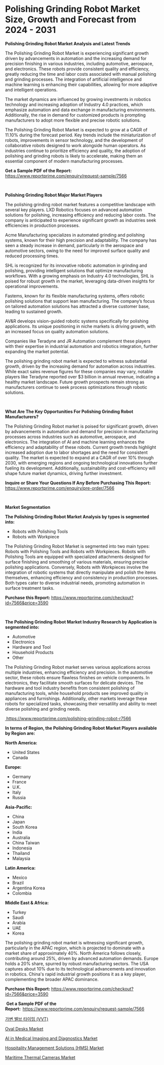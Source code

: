 <p><h1>Polishing Grinding Robot Market Size, Growth and Forecast from 2024 - 2031</h1></p><p><strong>Polishing Grinding Robot Market Analysis and Latest Trends</strong></p>
<p><p>The Polishing Grinding Robot Market is experiencing significant growth driven by advancements in automation and the increasing demand for precision finishing in various industries, including automotive, aerospace, and electronics. These robots provide consistent quality and efficiency, greatly reducing the time and labor costs associated with manual polishing and grinding processes. The integration of artificial intelligence and machine learning is enhancing their capabilities, allowing for more adaptive and intelligent operations.</p><p>The market dynamics are influenced by growing investments in robotics technology and increasing adoption of Industry 4.0 practices, which emphasize automation and data exchange in manufacturing environments. Additionally, the rise in demand for customized products is prompting manufacturers to adopt more flexible and precise robotic solutions. </p><p>The Polishing Grinding Robot Market is expected to grow at a CAGR of 11.10% during the forecast period. Key trends include the miniaturization of robots, improvements in sensor technology, and the development of collaborative robots designed to work alongside human operators. As industries continue to prioritize efficiency and quality, the adoption of polishing and grinding robots is likely to accelerate, making them an essential component of modern manufacturing processes.</p></p>
<p><strong>Get a Sample PDF of the Report:&nbsp;</strong> <a href="https://www.reportprime.com/enquiry/request-sample/7566">https://www.reportprime.com/enquiry/request-sample/7566</a></p>
<p>&nbsp;</p>
<p><strong>Polishing Grinding Robot Major Market Players</strong></p>
<p><p>The polishing grinding robot market features a competitive landscape with several key players. LXD Robotics focuses on advanced automation solutions for polishing, increasing efficiency and reducing labor costs. The company is anticipated to experience significant growth as industries seek efficiencies in production processes.</p><p>Acme Manufacturing specializes in automated grinding and polishing systems, known for their high precision and adaptability. The company has seen a steady increase in demand, particularly in the aerospace and automotive sectors, owing to the need for improved surface quality and reduced processing times.</p><p>SHL is recognized for its innovative robotic automation in grinding and polishing, providing intelligent solutions that optimize manufacturing workflows. With a growing emphasis on Industry 4.0 technologies, SHL is poised for robust growth in the market, leveraging data-driven insights for operational improvements.</p><p>Fastems, known for its flexible manufacturing systems, offers robotic polishing solutions that support lean manufacturing. The company’s focus on tailored automation solutions has attracted a diverse customer base, leading to sustained growth.</p><p>AV&R develops vision-guided robotic systems specifically for polishing applications. Its unique positioning in niche markets is driving growth, with an increased focus on quality automation solutions. </p><p>Companies like Teradyne and JR Automation complement these players with their expertise in industrial automation and robotics integration, further expanding the market potential. </p><p>The polishing grinding robot market is expected to witness substantial growth, driven by the increasing demand for automation across industries. While exact sales revenue figures for these companies may vary, notable players like Teradyne reported over $3 billion in annual revenue, indicating a healthy market landscape. Future growth prospects remain strong as manufacturers continue to seek process optimizations through robotic solutions.</p></p>
<p>&nbsp;</p>
<p><strong>What Are The Key Opportunities For Polishing Grinding Robot Manufacturers?</strong></p>
<p><p>The Polishing Grinding Robot market is poised for significant growth, driven by advancements in automation and demand for precision in manufacturing processes across industries such as automotive, aerospace, and electronics. The integration of AI and machine learning enhances the efficiency and adaptability of these robots. Current growth trends highlight increased adoption due to labor shortages and the need for consistent quality. The market is expected to expand at a CAGR of over 10% through 2030, with emerging regions and ongoing technological innovations further fueling its development. Additionally, sustainability and cost-efficiency will shape future market dynamics, driving further investment.</p></p>
<p><strong>Inquire or Share Your Questions If Any Before Purchasing This Report:</strong> <a href="https://www.reportprime.com/enquiry/pre-order/7566">https://www.reportprime.com/enquiry/pre-order/7566</a></p>
<p>&nbsp;</p>
<p><strong>Market Segmentation</strong></p>
<p><strong>The Polishing Grinding Robot Market Analysis by types is segmented into:</strong></p>
<p><ul><li>Robots with Polishing Tools</li><li>Robots with Workpiece</li></ul></p>
<p><p>The Polishing Grinding Robot Market is segmented into two main types: Robots with Polishing Tools and Robots with Workpieces. Robots with Polishing Tools are equipped with specialized attachments designed for surface finishing and smoothing of various materials, ensuring precise polishing applications. Conversely, Robots with Workpieces involve the integration of robotic systems that directly manipulate and polish the items themselves, enhancing efficiency and consistency in production processes. Both types cater to diverse industrial needs, promoting automation in surface treatment tasks.</p></p>
<p><strong>Purchase this Report:&nbsp;</strong><a href="https://www.reportprime.com/checkout?id=7566&price=3590">https://www.reportprime.com/checkout?id=7566&price=3590</a></p>
<p>&nbsp;</p>
<p><strong>The Polishing Grinding Robot Market Industry Research by Application is segmented into:</strong></p>
<p><ul><li>Automotive</li><li>Electronics</li><li>Hardware and Tool</li><li>Household Products</li><li>Other</li></ul></p>
<p><p>The Polishing Grinding Robot market serves various applications across multiple industries, enhancing efficiency and precision. In the automotive sector, these robots ensure flawless finishes on vehicle components. In electronics, they facilitate smooth surfaces for delicate devices. The hardware and tool industry benefits from consistent polishing of manufacturing tools, while household products see improved quality in appliances and furnishings. Additionally, other markets leverage these robots for specialized tasks, showcasing their versatility and ability to meet diverse polishing and grinding needs.</p></p>
<p><a href="https://www.reportprime.com/polishing-grinding-robot-r7566">&nbsp;https://www.reportprime.com/polishing-grinding-robot-r7566</a></p>
<p><strong>In terms of Region, the Polishing Grinding Robot Market Players available by Region are:</strong></p>
<p>
    <p> <strong> North America: </strong>
        <ul>
            <li>United States</li>
            <li>Canada</li>
        </ul>
        </p> 
    <p> <strong> Europe: </strong>
        <ul>
            <li>Germany</li>
            <li>France</li>
            <li>U.K.</li>
            <li>Italy</li>
            <li>Russia</li>
        </ul>
        </p> 
    <p> <strong> Asia-Pacific: </strong>
        <ul>
            <li>China</li>
            <li>Japan</li>
            <li>South Korea</li>
            <li>India</li>
            <li>Australia</li>
            <li>China Taiwan</li>
            <li>Indonesia</li>
            <li>Thailand</li>
            <li>Malaysia</li>
        </ul>
        </p> 
    <p> <strong> Latin America: </strong>
        <ul>
            <li>Mexico</li>
            <li>Brazil</li>
            <li>Argentina Korea</li>
            <li>Colombia</li>
        </ul>
        </p> 
    <p> <strong> Middle East & Africa: </strong>
        <ul>
            <li>Turkey</li>
            <li>Saudi</li>
            <li>Arabia</li>
            <li>UAE</li>
            <li>Korea</li>
        </ul>
    </p>
    </p>
<p><p>The polishing grinding robot market is witnessing significant growth, particularly in the APAC region, which is projected to dominate with a market share of approximately 40%. North America follows closely, contributing around 25%, driven by advanced automation demands. Europe holds a 20% share, spurred by robust manufacturing sectors. The USA captures about 10% due to its technological advancements and innovation in robotics. China's rapid industrial growth positions it as a key player, complementing the broader APAC dominance.</p></p>
<p><strong>Purchase this Report: </strong><a href="https://www.reportprime.com/checkout?id=7566&price=3590">https://www.reportprime.com/checkout?id=7566&price=3590</a></p>
<p>&nbsp;<strong>Get a Sample PDF of the Report:&nbsp;&nbsp;</strong><a href="https://www.reportprime.com/enquiry/request-sample/7566">https://www.reportprime.com/enquiry/request-sample/7566</a></p>
<p><strong></strong></p>
<p><p><a href="https://medium.com/@scotthereford10/%EC%84%B8%EA%B3%84-variable-valve-timing-vvt-market-%EC%9D%80-2024%EC%97%90%EC%84%9C-2031%EB%A1%9C-%EC%97%B0%ED%8F%89%EA%B7%A0-%EC%A6%9D%EA%B0%80%EC%9C%A8%EC%9D%84-%EB%B3%B4%EC%9D%BC-%EA%B2%83%EC%9C%BC%EB%A1%9C-%EC%98%88%EC%83%81%EB%90%A9%EB%8B%88%EB%8B%A4-7e90a8736176">가변 밸브 타이밍 (VVT)</a></p><p><a href="https://www.linkedin.com/pulse/oval-desks-market-size-segmentation-trends-growth-analysis-bonsc?trackingId=O4IRm1KcTeyyKwwb7Mae4A%3D%3D">Oval Desks Market</a></p><p><a href="https://issuu.com/reportprime-2/docs/ai-in-medical-imaging-and-diagnosti_0c280d5a7d451c">AI in Medical Imaging and Diagnostics Market</a></p><p><a href="https://issuu.com/reportprime-2/docs/hospitality-management-solutions-hm_8f3e548e93d93a">Hospitality Management Solutions (HMS) Market</a></p><p><a href="https://github.com/AbbasMahmud554/Market-Research-Report-List-1/blob/main/maritime-thermal-cameras-market.md">Maritime Thermal Cameras Market</a></p></p>